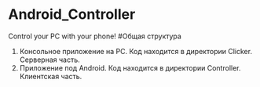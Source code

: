 # Android_Controller
Control your PC with your phone!
#Общая структура
1. Консольное приложение на PC. Код находится в директории Clicker. Серверная часть.
2. Приложение под Android. Код находится в директории Controller. Клиентская часть.
